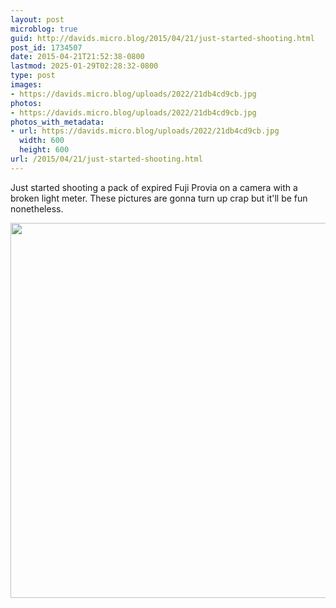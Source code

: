 ```yaml
---
layout: post
microblog: true
guid: http://davids.micro.blog/2015/04/21/just-started-shooting.html
post_id: 1734507
date: 2015-04-21T21:52:38-0800
lastmod: 2025-01-29T02:28:32-0800
type: post
images:
- https://davids.micro.blog/uploads/2022/21db4cd9cb.jpg
photos:
- https://davids.micro.blog/uploads/2022/21db4cd9cb.jpg
photos_with_metadata:
- url: https://davids.micro.blog/uploads/2022/21db4cd9cb.jpg
  width: 600
  height: 600
url: /2015/04/21/just-started-shooting.html
---
```

Just started shooting a pack of expired Fuji Provia on a camera with a broken light meter. These pictures are gonna turn up crap but it'll be fun nonetheless.

<img src="/uploads/2022/21db4cd9cb.jpg" width="600" height="600" alt="">
